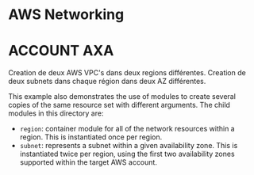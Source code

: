 # AWS Networking 
# ACCOUNT AXA 

Creation de deux AWS VPC's dans deux regions différentes.
Creation de deux subnets dans chaque région dans deux AZ différentes.



This example also demonstrates the use of modules to create several copies of
the same resource set with different arguments. The child modules in this
directory are:

* `region`: container module for all of the network resources within a region. This is instantiated once per region.
* `subnet`: represents a subnet within a given availability zone. This is instantiated twice per region, using the first two availability zones supported within the target AWS account.
